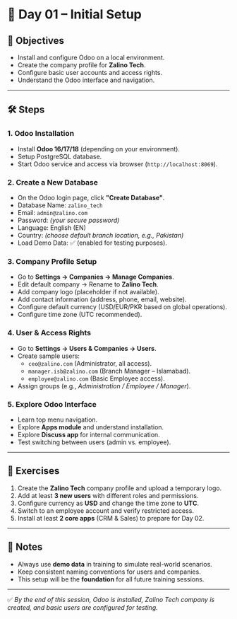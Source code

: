 # 📘 Day 01 – Initial Setup

## 🎯 Objectives
- Install and configure Odoo on a local environment.  
- Create the company profile for **Zalino Tech**.  
- Configure basic user accounts and access rights.  
- Understand the Odoo interface and navigation.  

---

## 🛠️ Steps

### 1. Odoo Installation
- Install **Odoo 16/17/18** (depending on your environment).  
- Setup PostgreSQL database.  
- Start Odoo service and access via browser (`http://localhost:8069`).  

### 2. Create a New Database
- On the Odoo login page, click **"Create Database"**.  
- Database Name: `zalino_tech`  
- Email: `admin@zalino.com`  
- Password: *(your secure password)*  
- Language: English (EN)  
- Country: *(choose default branch location, e.g., Pakistan)*  
- Load Demo Data: ✅ (enabled for testing purposes).  

### 3. Company Profile Setup
- Go to **Settings → Companies → Manage Companies**.  
- Edit default company → Rename to **Zalino Tech**.  
- Add company logo (placeholder if not available).  
- Add contact information (address, phone, email, website).  
- Configure default currency (USD/EUR/PKR based on global operations).  
- Configure time zone (UTC recommended).  

### 4. User & Access Rights
- Go to **Settings → Users & Companies → Users**.  
- Create sample users:
  - `ceo@zalino.com` (Administrator, all access).  
  - `manager.isb@zalino.com` (Branch Manager – Islamabad).  
  - `employee@zalino.com` (Basic Employee access).  
- Assign groups (e.g., *Administration / Employee / Manager*).  

### 5. Explore Odoo Interface
- Learn top menu navigation.  
- Explore **Apps module** and understand installation.  
- Explore **Discuss app** for internal communication.  
- Test switching between users (admin vs. employee).  

---

## 📝 Exercises
1. Create the **Zalino Tech** company profile and upload a temporary logo.  
2. Add at least **3 new users** with different roles and permissions.  
3. Configure currency as **USD** and change the time zone to **UTC**.  
4. Switch to an employee account and verify restricted access.  
5. Install at least **2 core apps** (CRM & Sales) to prepare for Day 02.  

---

## 📌 Notes
- Always use **demo data** in training to simulate real-world scenarios.  
- Keep consistent naming conventions for users and companies.  
- This setup will be the **foundation** for all future training sessions.  

---

✅ *By the end of this session, Odoo is installed, Zalino Tech company is created, and basic users are configured for testing.*  
